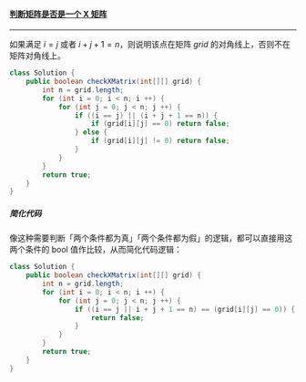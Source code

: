 #### <a href="https://leetcode.cn/problems/check-if-matrix-is-x-matrix/">判断矩阵是否是一个 X 矩阵</a>

-------------

如果满足 $i = j$ 或者 $i + j + 1 = n$，则说明该点在矩阵 $grid$ 的对角线上，否则不在矩阵对角线上。

```java
class Solution {
    public boolean checkXMatrix(int[][] grid) {
        int n = grid.length;
        for (int i = 0; i < n; i ++) {
            for (int j = 0; j < n; j ++) {
                if ((i == j) || (i + j + 1 == n)) {
                    if (grid[i][j] == 0) return false;
                } else {
                    if (grid[i][j] != 0) return false;
                }
            }
        }
        return true;
    }
}
```

##### 简化代码

像这种需要判断「两个条件都为真」「两个条件都为假」的逻辑，都可以直接用这两个条件的 bool 值作比较，从而简化代码逻辑：

```java
class Solution {
    public boolean checkXMatrix(int[][] grid) {
        int n = grid.length;
        for (int i = 0; i < n; i ++) {
            for (int j = 0; j < n; j ++) {
                if ((i == j || i + j + 1 == n) == (grid[i][j] == 0)) {
                    return false;
                }
            }
        }
        return true;
    }
}
```

